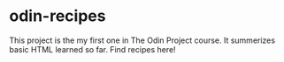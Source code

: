 # odin-recipes
This project is the my first one in The Odin Project course.
It summerizes basic HTML learned so far.
Find recipes here!